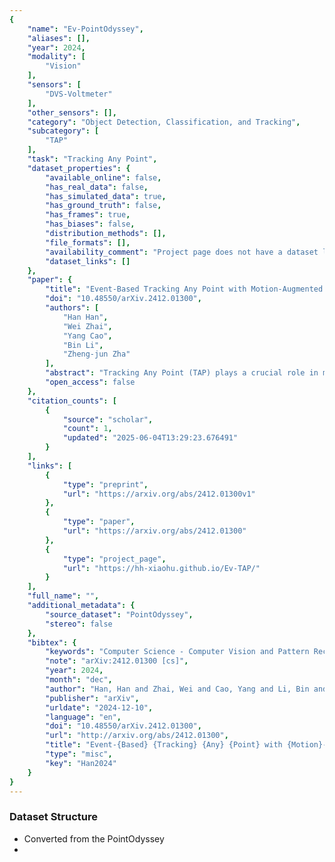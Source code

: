 ```yaml
---
{
    "name": "Ev-PointOdyssey",
    "aliases": [],
    "year": 2024,
    "modality": [
        "Vision"
    ],
    "sensors": [
        "DVS-Voltmeter"
    ],
    "other_sensors": [],
    "category": "Object Detection, Classification, and Tracking",
    "subcategory": [
        "TAP"
    ],
    "task": "Tracking Any Point",
    "dataset_properties": {
        "available_online": false,
        "has_real_data": false,
        "has_simulated_data": true,
        "has_ground_truth": false,
        "has_frames": true,
        "has_biases": false,
        "distribution_methods": [],
        "file_formats": [],
        "availability_comment": "Project page does not have a dataset link",
        "dataset_links": []
    },
    "paper": {
        "title": "Event-Based Tracking Any Point with Motion-Augmented Temporal Consistency",
        "doi": "10.48550/arXiv.2412.01300",
        "authors": [
            "Han Han",
            "Wei Zhai",
            "Yang Cao",
            "Bin Li",
            "Zheng-jun Zha"
        ],
        "abstract": "Tracking Any Point (TAP) plays a crucial role in motion analysis. Video-based approaches rely on iterative local matching for tracking, but they assume linear motion during the blind time between frames, which leads to target point loss under large displacements or nonlinear motion. The high temporal resolution and motion blur-free characteristics of event cameras provide continuous, fine-grained motion information, capturing subtle variations with microsecond precision. This paper presents an event-based framework for tracking any point, which tackles the challenges posed by spatial sparsity and motion sensitivity in events through two tailored modules. Specifically, to resolve ambiguities caused by event sparsity, a motion-guidance module incorporates kinematic features into the local matching process. Additionally, a variable motion aware module is integrated to ensure temporally consistent responses that are insensitive to varying velocities, thereby enhancing matching precision. To validate the effectiveness of the approach, an event dataset for tracking any point is constructed by simulation, and is applied in experiments together with two real-world datasets. The experimental results show that the proposed method outperforms existing SOTA methods. Moreover, it achieves 150\\% faster processing with competitive model parameters.",
        "open_access": false
    },
    "citation_counts": [
        {
            "source": "scholar",
            "count": 1,
            "updated": "2025-06-04T13:29:23.676491"
        }
    ],
    "links": [
        {
            "type": "preprint",
            "url": "https://arxiv.org/abs/2412.01300v1"
        },
        {
            "type": "paper",
            "url": "https://arxiv.org/abs/2412.01300"
        },
        {
            "type": "project_page",
            "url": "https://hh-xiaohu.github.io/Ev-TAP/"
        }
    ],
    "full_name": "",
    "additional_metadata": {
        "source_dataset": "PointOdyssey",
        "stereo": false
    },
    "bibtex": {
        "keywords": "Computer Science - Computer Vision and Pattern Recognition",
        "note": "arXiv:2412.01300 [cs]",
        "year": 2024,
        "month": "dec",
        "author": "Han, Han and Zhai, Wei and Cao, Yang and Li, Bin and Zha, Zheng-jun",
        "publisher": "arXiv",
        "urldate": "2024-12-10",
        "language": "en",
        "doi": "10.48550/arXiv.2412.01300",
        "url": "http://arxiv.org/abs/2412.01300",
        "title": "Event-{Based} {Tracking} {Any} {Point} with {Motion}-{Augmented} {Temporal} {Consistency}",
        "type": "misc",
        "key": "Han2024"
    }
}
---
```


### Dataset Structure

- Converted from the PointOdyssey
-
